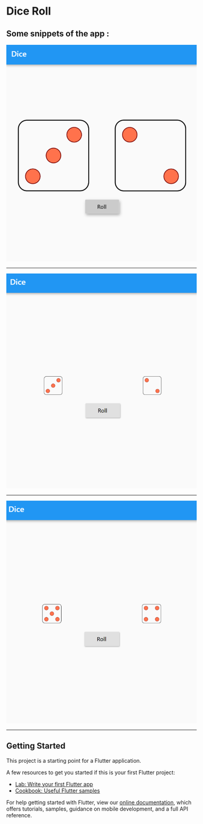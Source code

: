# Dice Roll

## Some snippets of the app :
![Dice app image 1](/assets/images/dice-1.png)
<br />

---

![Dice app image 2](/assets/images/dice-2.png)
<br />

---

![Dice app image 3](/assets/images/dice-3.png)
<br />

---

## Getting Started

This project is a starting point for a Flutter application.

A few resources to get you started if this is your first Flutter project:

- [Lab: Write your first Flutter app](https://flutter.dev/docs/get-started/codelab)
- [Cookbook: Useful Flutter samples](https://flutter.dev/docs/cookbook)

For help getting started with Flutter, view our
[online documentation](https://flutter.dev/docs), which offers tutorials,
samples, guidance on mobile development, and a full API reference.
